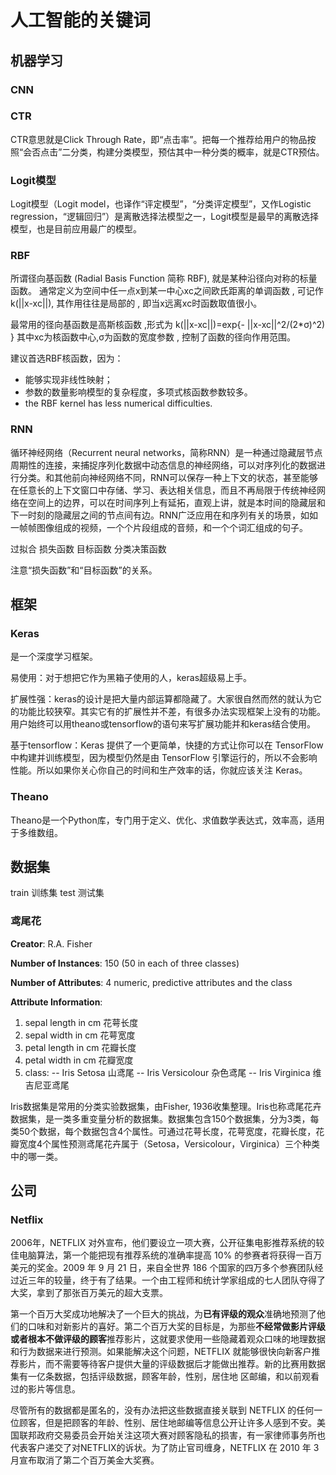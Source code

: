 # 人工智能的关键词 #

## 机器学习 ##

### CNN ###

### CTR  ###

CTR意思就是Click Through Rate，即“点击率”。把每一个推荐给用户的物品按照“会否点击”二分类，构建分类模型，预估其中一种分类的概率，就是CTR预估。

### Logit模型 ###

Logit模型（Logit model，也译作“评定模型”，“分类评定模型”，又作Logistic regression，“逻辑回归”）是离散选择法模型之一，Logit模型是最早的离散选择模型，也是目前应用最广的模型。

### RBF ###

所谓径向基函数 (Radial Basis Function 简称 RBF), 就是某种沿径向对称的标量函数。 通常定义为空间中任一点x到某一中心xc之间欧氏距离的单调函数 , 可记作 k(||x-xc||), 其作用往往是局部的 , 即当x远离xc时函数取值很小。

最常用的径向基函数是高斯核函数 ,形式为 k(||x-xc||)=exp{- ||x-xc||^2/(2*σ)^2) } 其中xc为核函数中心,σ为函数的宽度参数 , 控制了函数的径向作用范围。

建议首选RBF核函数，因为：

- 能够实现非线性映射；
- 参数的数量影响模型的复杂程度，多项式核函数参数较多。
- the RBF kernel has less numerical difficulties.

### RNN ###

循环神经网络（Recurrent neural networks，简称RNN）是一种通过隐藏层节点周期性的连接，来捕捉序列化数据中动态信息的神经网络，可以对序列化的数据进行分类。和其他前向神经网络不同，RNN可以保存一种上下文的状态，甚至能够在任意长的上下文窗口中存储、学习、表达相关信息，而且不再局限于传统神经网络在空间上的边界，可以在时间序列上有延拓，直观上讲，就是本时间的隐藏层和下一时刻的隐藏层之间的节点间有边。RNN广泛应用在和序列有关的场景，如如一帧帧图像组成的视频，一个个片段组成的音频，和一个个词汇组成的句子。


过拟合
损失函数
目标函数
分类决策函数

注意“损失函数”和“目标函数”的关系。

## 框架 ##

### Keras ###

是一个深度学习框架。

易使用：对于想把它作为黑箱子使用的人，keras超级易上手。

扩展性强：keras的设计是把大量内部运算都隐藏了。大家很自然而然的就认为它的功能比较狭窄。其实它有的扩展性并不差，有很多办法实现框架上没有的功能。用户始终可以用theano或tensorflow的语句来写扩展功能并和keras结合使用。

基于tensorflow：Keras 提供了一个更简单，快捷的方式让你可以在 TensorFlow 中构建并训练模型，因为模型仍然是由 TensorFlow 引擎运行的，所以不会影响性能。所以如果你关心你自己的时间和生产效率的话，你就应该关注 Keras。

### Theano ###

Theano是一个Python库，专门用于定义、优化、求值数学表达式，效率高，适用于多维数组。



## 数据集 ##

train 训练集
test 测试集

### 鸢尾花 ###

**Creator**: R.A. Fisher

**Number of Instances**: 150 (50 in each of three classes)

**Number of Attributes**: 4 numeric, predictive attributes and the class

**Attribute Information**:
   1. sepal length in cm 花萼长度
   2. sepal width in cm 花萼宽度
   3. petal length in cm 花瓣长度
   4. petal width in cm 花瓣宽度
   5. class: 
      -- Iris Setosa 山鸢尾
      -- Iris Versicolour 杂色鸢尾
      -- Iris Virginica 维吉尼亚鸢尾

Iris数据集是常用的分类实验数据集，由Fisher, 1936收集整理。Iris也称鸢尾花卉数据集，是一类多重变量分析的数据集。数据集包含150个数据集，分为3类，每类50个数据，每个数据包含4个属性。可通过花萼长度，花萼宽度，花瓣长度，花瓣宽度4个属性预测鸢尾花卉属于（Setosa，Versicolour，Virginica）三个种类中的哪一类。

## 公司 ##

### Netflix ###

2006年，NETFLIX 对外宣布，他们要设立一项大赛，公开征集电影推荐系统的较佳电脑算法，第一个能把现有推荐系统的准确率提高 10% 的参赛者将获得一百万美元的奖金。2009 年 9 月 21 日，来自全世界 186 个国家的四万多个参赛团队经过近三年的较量，终于有了结果。一个由工程师和统计学家组成的七人团队夺得了大奖，拿到了那张百万美元的超大支票。

第一个百万大奖成功地解决了一个巨大的挑战，为**已有评级的观众**准确地预测了他们的口味和对新影片的喜好。第二个百万大奖的目标是，为那些**不经常做影片评级或者根本不做评级的顾客**推荐影片，这就要求使用一些隐藏着观众口味的地理数据和行为数据来进行预测。如果能解决这个问题，NETFLIX 就能够很快向新客户推荐影片，而不需要等待客户提供大量的评级数据后才能做出推荐。新的比赛用数据集有一亿条数据，包括评级数据，顾客年龄，性别，居住地 区邮编，和以前观看过的影片等信息。

尽管所有的数据都是匿名的，没有办法把这些数据直接关联到 NETFLIX 的任何一位顾客，但是把顾客的年龄、性别、居住地邮编等信息公开让许多人感到不安。美国联邦政府交易委员会开始关注这项大赛对顾客隐私的损害，有一家律师事务所也代表客户递交了对NETFLIX的诉状。为了防止官司缠身，NETFLIX 在 2010 年 3 月宣布取消了第二个百万美金大奖赛。





